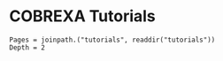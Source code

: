 
# COBREXA Tutorials

```@contents
Pages = joinpath.("tutorials", readdir("tutorials"))
Depth = 2
```

